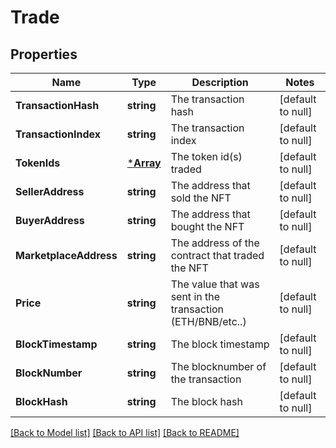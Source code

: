 # Trade

## Properties
Name | Type | Description | Notes
------------ | ------------- | ------------- | -------------
**TransactionHash** | **string** | The transaction hash | [default to null]
**TransactionIndex** | **string** | The transaction index | [default to null]
**TokenIds** | [***Array**](array.md) | The token id(s) traded | [default to null]
**SellerAddress** | **string** | The address that sold the NFT | [default to null]
**BuyerAddress** | **string** | The address that bought the NFT | [default to null]
**MarketplaceAddress** | **string** | The address of the contract that traded the NFT | [default to null]
**Price** | **string** | The value that was sent in the transaction (ETH/BNB/etc..) | [default to null]
**BlockTimestamp** | **string** | The block timestamp | [default to null]
**BlockNumber** | **string** | The blocknumber of the transaction | [default to null]
**BlockHash** | **string** | The block hash | [default to null]

[[Back to Model list]](../README.md#documentation-for-models) [[Back to API list]](../README.md#documentation-for-api-endpoints) [[Back to README]](../README.md)

